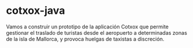 # cotxox-java
Vamos a construir un prototipo de la aplicación Cotxox que permite gestionar el traslado de turistas desde el aeropuerto a determinadas zonas de la isla de Mallorca, y provoca huelgas de taxistas a discreción.
